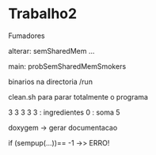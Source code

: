 # Trabalho2
Fumadores

alterar: semSharedMem ...

main: probSemSharedMemSmokers

binarios na directoria /run

clean.sh para parar totalmente o programa

3 3 3 3  3 : ingredientes 0 : soma 5

doxygem -> gerar documentacao

if (sempup(...))== -1 ->> ERRO!
